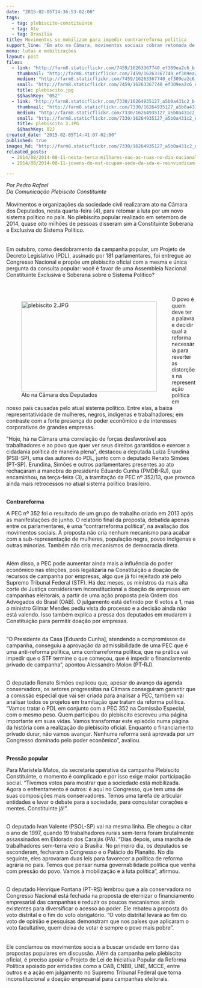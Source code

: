 ```yaml
---
date: "2015-02-05T14:36:53-02:00"
tags:
  - tag: plebiscito-constituinte
  - tag: Ato
  - tag: Brasília
title: Movimentos se mobilizam para impedir contrarreforma política
support_line: "Em ato na Câmara, movimentos sociais cobram retomada de projeto para convocar uma Assembleia Constituinte sobre o sistema político. "
menu: lutas e mobilizações
layout: post
files:
  - link: "http://farm8.staticflickr.com/7459/16263367740_ef309ea2c6_b.jpg"
    thumbnail: "http://farm8.staticflickr.com/7459/16263367740_ef309ea2c6_t.jpg"
    medium: "http://farm8.staticflickr.com/7459/16263367740_ef309ea2c6_z.jpg"
    small: "http://farm8.staticflickr.com/7459/16263367740_ef309ea2c6_n.jpg"
    title: plebiscito.jpg
    $$hashKey: "052"
  - link: "http://farm8.staticflickr.com/7330/16264935127_a5b0a431c2_b.jpg"
    thumbnail: "http://farm8.staticflickr.com/7330/16264935127_a5b0a431c2_t.jpg"
    medium: "http://farm8.staticflickr.com/7330/16264935127_a5b0a431c2_z.jpg"
    small: "http://farm8.staticflickr.com/7330/16264935127_a5b0a431c2_n.jpg"
    title: plebiscito 2.JPG
    $$hashKey: 02J
created_date: "2015-02-05T14:41:07-02:00"
published: true
images_hd: "http://farm8.staticflickr.com/7330/16264935127_a5b0a431c2_n.jpg"
releated_posts:
  - 2014/08/2014-08-11-nesta-terca-milhares-vao-as-ruas-no-dia-nacional-de-luta-pelo-plebiscito-constituinte.md
  - 2014/08/2014-08-11-jovens-do-mst-ocupam-sede-da-sda-e-reinvindicam-politicas-publicas-no-ce.md

---
```

<p><em>Por Pedro Rafael<br />
Da Comunica&ccedil;&atilde;o Plebiscito Constituinte</em><br />
<br />
Movimentos e organiza&ccedil;&otilde;es da sociedade civil realizaram ato na C&acirc;mara dos Deputados, nesta quarta-feira (4), para retomar a luta por um novo sistema pol&iacute;tico no pa&iacute;s. No plebiscito popular realizado em setembro de 2014, quase oito milh&otilde;es de pessoas disseram sim &agrave; Constituinte Soberana e Exclusiva do Sistema Pol&iacute;tico.<br />
<br />
<br />
Em outubro, como desdobramento da campanha popular, um Projeto de Decreto Legislativo (PDL), assinado por 181 parlamentares, foi entregue ao Congresso Nacional e prop&otilde;e um plebiscito oficial com a mesma e &uacute;nica pergunta da consulta popular: voc&ecirc; &eacute; favor de uma Assembleia Nacional Constituinte Exclusiva e Soberana sobre o Sistema Pol&iacute;tico?<br />
<br />
&nbsp;</p>

<figure class="image" style="float:left"><img alt="plebiscito 2.JPG" height="240" src="http://farm8.staticflickr.com/7330/16264935127_a5b0a431c2_b.jpg" width="360" />
<figcaption>Ato na C&acirc;mara dos Deputados&nbsp;</figcaption>
</figure>

<p>O povo &eacute; quem deve ter a palavra e decidir qual a reforma necess&aacute;ria para reverter as distor&ccedil;&otilde;es na representa&ccedil;&atilde;o pol&iacute;tica em nosso pa&iacute;s causadas pelo atual sistema pol&iacute;tico. Entre elas, a baixa representatividade de mulheres, negros, ind&iacute;genas e trabalhadores; em contraste com a forte presen&ccedil;a do poder econ&ocirc;mico e de interesses corporativos de grandes empresas.</p>

<p>&quot;Hoje, h&aacute; na C&acirc;mara uma correla&ccedil;&atilde;o de for&ccedil;as desfavor&aacute;vel aos trabalhadores e ao povo que quer ver seus direitos garantidos e exercer a cidadania pol&iacute;tica de maneira plena&rdquo;, destacou a deputada Lu&iacute;za Erundina (PSB-SP), uma das autores do PDL, junto com o deputado Renato Sim&otilde;es (PT-SP). Erundina, Sim&otilde;es e outros parlamentares presentes ao ato recha&ccedil;aram a manobra do presidente Eduardo Cunha (PMDB-RJ), que encaminhou, na ter&ccedil;a-feira (3), a tramita&ccedil;&atilde;o da PEC n&ordm; 352/13, que provoca ainda mais retrocessos no atual sistema pol&iacute;tico brasileiro.</p>

<p><br />
<strong>Contrareforma</strong></p>

<p>A PEC n&ordm; 352 foi o resultado de um grupo de trabalho criado em 2013 ap&oacute;s as manifesta&ccedil;&otilde;es de junho. O relat&oacute;rio final da proposta, debatida apenas entre os parlamentares, &eacute; uma &ldquo;contrarreforma pol&iacute;tica&rdquo;, na avalia&ccedil;&atilde;o dos movimentos sociais. A proposta n&atilde;o cria nenhum mecanismo para acabar com a sub-representa&ccedil;&atilde;o de mulheres, popula&ccedil;&atilde;o negra, povos ind&iacute;genas e outras minorias. Tamb&eacute;m n&atilde;o cria mecanismos de democracia direta.</p>

<p><br />
Al&eacute;m disso, a PEC pode aumentar ainda mais a influ&ecirc;ncia do poder econ&ocirc;mico nas elei&ccedil;&otilde;es, pois legalizaria na Constitui&ccedil;&atilde;o a doa&ccedil;&atilde;o de recursos de campanha por empresas, algo que j&aacute; foi rejeitado at&eacute; pelo Supremo Tribunal Federal (STF). H&aacute; dez meses, os ministros da mais alta corte de Justi&ccedil;a consideraram inconstitucional a doa&ccedil;&atilde;o de empresas em campanhas eleitorais, a partir de uma a&ccedil;&atilde;o proposta pela Ordem dos Advogados do Brasil (OAB). O julgamento est&aacute; definido por 6 votos a 1, mas o ministro Gilmar Mendes pediu vista do processo e a decis&atilde;o ainda n&atilde;o est&aacute; valendo. Isso tamb&eacute;m explica a pressa dos deputados em mudarem a Constitui&ccedil;&atilde;o para permitir doa&ccedil;&atilde;o por empresas.</p>

<p><br />
&ldquo;O Presidente da Casa [Eduardo Cunha], atendendo a compromissos de campanha, conseguiu a aprova&ccedil;&atilde;o da admissibilidade de uma PEC que &eacute; uma anti-reforma pol&iacute;tica, uma contrarreforma pol&iacute;tica, que na pr&aacute;tica vai impedir que o STF termine o que come&ccedil;ou, que &eacute; impedir o financiamento privado de campanha&rdquo;, apontou Alessandro Molon (PT-RJ).</p>

<p>&nbsp;<br />
O deputado Renato Sim&otilde;es explicou que, apesar do avan&ccedil;o da agenda conservadora, os setores progressitas na C&acirc;mara conseguiram garantir que a comiss&atilde;o especial que vai ser criada para analisar a PEC, tamb&eacute;m vai analisar todos os projetos em tramita&ccedil;&atilde;o que tratam da reforma pol&iacute;tica. &ldquo;Vamos tratar o PDL em conjunto com a PEC 352 na Comiss&atilde;o Especial, com o mesmo peso. Quem participou do plebiscito escreveu uma p&aacute;gina importante em suas vidas. Vamos transformar este epis&oacute;dio numa p&aacute;gina da hist&oacute;ria com a realiza&ccedil;&atilde;o do plebiscito oficial. Enquanto o financiamento privado durar, n&atilde;o vamos avan&ccedil;ar. Nenhuma reforma ser&aacute; aprovada por um Congresso dominado pelo poder econ&ocirc;mico&rdquo;, avaliou.</p>

<p><br />
<strong>Press&atilde;o popular</strong></p>

<p>Para Maristela Matos, da secretaria operativa da campanha Plebiscito Constituinte, o momento &eacute; complicado e por isso exige maior participa&ccedil;&atilde;o social. &ldquo;Tivemos votos para mostrar que a sociedade est&aacute; mobilizada. Agora o enfrentamento &eacute; outros: &eacute; aqui no Congresso, que tem uma de suas composi&ccedil;&otilde;es mais conservadores. Temos uma tarefa de articular entidades e levar o debate para a sociedade, para conquistar cora&ccedil;&otilde;es e mentes. Constituinte j&aacute;!&rdquo;.</p>

<p><br />
O deputado Ivan Valente (PSOL-SP) vai na mesma linha. Ele chegou a citar o ano de 1997, quando 19 trabalhadores rurais sem-terra foram brutalmente assassinados em Eldorado dos Caraj&aacute;s (PA). &ldquo;Dias depois, uma marcha de trabalhadores sem-terra veio a Bras&iacute;lia. No primeiro dia, os deputados se esconderam, fecharam o Congresso e o Pal&aacute;cio do Planalto. No dia seguinte, eles aprovaram duas leis para favorecer a pol&iacute;tica de reforma agr&aacute;ria no pa&iacute;s. Temos que pensar numa governabilidade pol&iacute;tica que venha com press&atilde;o do povo. Vamos &agrave; mobiliza&ccedil;&atilde;o e &agrave; luta pol&iacute;tica&rdquo;, afirmou.</p>

<p><br />
O deputado Henrique Fontana (PT-RS) lembrou que a ala conservadora no Congresso Nacional est&aacute; fechada na proposta de eternizar o financiamento empresarial das campanhas e reduzir os poucos mecanismos ainda existentes para diversificar o acesso ao poder. Ele rebateu a proposta do voto distrital e o fim do voto obrigat&oacute;rio. &ldquo;O voto distrital levar&aacute; ao fim do voto de opini&atilde;o e pesquisas demonstram que nos pa&iacute;ses que aplicaram o voto facultativo, quem deixa de votar &eacute; sempre o povo mais pobre&rdquo;.<br />
<br />
<br />
Ele conclamou os movimentos sociais a buscar unidade em torno das propostas populares em discuss&atilde;o. Al&eacute;m da campanha pelo plebiscito oficial, &eacute; preciso apoiar o Projeto de Lei de Iniciativa Popular da Reforma Pol&iacute;tica apoiado por entidades como a OAB, CNBB, UNE, MCCE, entre outros e a a&ccedil;&atilde;o em julgamento no Supremo Tribunal Federal que torna inconstitucional a doa&ccedil;&atilde;o empresarial para campanhas eleitorais.</p>
